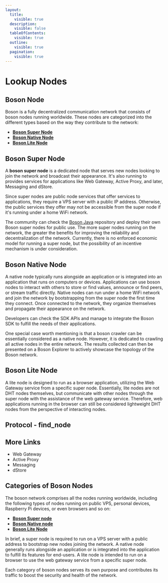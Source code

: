 ```yaml
---
layout:
  title:
    visible: true
  description:
    visible: false
  tableOfContents:
    visible: true
  outline:
    visible: true
  pagination:
    visible: true
---
```


# Lookup Nodes

## Boson Node

Boson is a fully decentralized communication network that consists of boson nodes running worldwide. These nodes are categorized into the different types based on the way they contribute to the network:

* [**Boson Super Node**](lookup-nodes.md#boson-super-node)
* [**Boson Native Node**](lookup-nodes.md#boson-native-node)
* [**Boson Lite Node**](lookup-nodes.md#boson-lite-node)

## Boson Super Node

A **boson super node** is a dedicated node that serves new nodes looking to join the network and broadcast their appearance. It's also running to provides services for applications like Web Gateway, Active Proxy, and later, Messaging and dStore.

Since super nodes are public node services that offer services to applications, they require a VPS server with a public IP address. Otherwise, the public services they offer may not be accessible from the super node if it's running under a home WiFi network.

The community can check the [Boson Java](https://github.com/bosonnetwork/Boson.Java) repository and deploy their own Boson super nodes for public use. The more super nodes running on the network, the greater the benefits for improving the reliability and decentralization of the network. Currently, there is no enforced economic model for running a super node, but the possibility of an incentive mechanism is under consideration.

## Boson Native Node

A native node typically runs alongside an application or is integrated into an application that runs on computers or devices. Applications can use boson nodes to interact with others to store or find values, announce or find peers, or stream traffic directly. Native nodes can run under a home WiFi network and join the network by bootstrapping from the super node the first time they connect. Once connected to the network, they organize themselves and propagate their appearance on the network.

Developers can check the SDK APIs and manage to integrate the Boson SDK to fulfill the needs of their applications.

One special case worth mentioning is that a boson crawler can be essentially considered as a native node. However, it is dedicated to crawling all active nodes in the entire network. The results collected can then be presented on a Boson Explorer to actively showcase the topology of the Boson network.

## Boson Lite Node

A lite node is designed to run as a browser application, utilizing the Web Gateway service from a specific super node. Essentially, lite nodes are not DHT nodes themselves, but communicate with other nodes through the super node with the assistance of the web gateway service. Therefore, web applications running in the browser can still be considered lightweight DHT nodes from the perspective of interacting nodes.

## Protocol - find\_node

## More Links

* Web Gateway
* Active Proxy
* Messaging 
* dStore

## Categories of Boson Nodes

The boson network comprises all the nodes running worldwide, including the following types of nodes running on public VPS, personal devices, Raspberry Pi devices, or even browsers and so on:

* [**Boson Super node**](lookup-nodes.md#boson-super-node)
* [**Boson Native node**](lookup-nodes.md#boson-regular-node)
* [**Boson Lite Node**](lookup-nodes.md#boson-light-node)

In brief, a super node is required to run on a VPS server with a public address to bootstrap new nodes joining the network. A native node generally runs alongside an application or is integrated into the application to fulfill its features for end-users. A lite node is intended to run on a browser to use the web gateway service from a specific super node.

Each category of boson nodes serves its own purpose and contributes its traffic to boost the security and health of the network.

